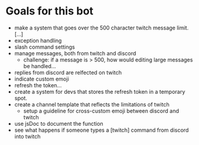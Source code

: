 # Goals for this bot

* make a system that goes over the 500 character twitch message limit. [...]
* exception handling
* slash command settings
* manage messages, both from twitch and discord
    * challenge: if a message is > 500, how would editing large messages be handled...
* replies from discord are relfected on twitch
* indicate custom emoji
* refresh the token...
* create a system for devs that stores the refresh token in a temporary spot.
* create a channel template that reflects the limitations of twitch
    * setup a guideline for cross-custom emoji between discord and twitch
* use jsDoc to document the function
* see what happens if someone types a [twitch] command from discord into twitch